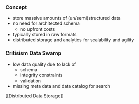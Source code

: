 ### Concept
+ store massive amounts of (un/semi)structured data
+ no need for architected schema
	+ no upfront costs
+ typically stored in raw formats
+ distributed storage and analytics for scalability and agility

### Critisism Data Swamp
+ low data quality due to lack of 
	+ schema
	+ integrity constraints
	+ validation
+ missing meta data and data catalog for search

[[Distributed Data Storage]]